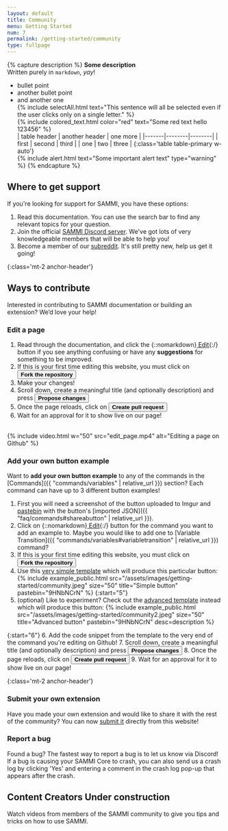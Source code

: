 ```yaml
---
layout: default
title: Community
menu: Getting Started
num: 7
permalink: /getting-started/community
type: fullpage
---
```


{% capture description %}
**Some description**   
Written purely in `markdown`, *yay*!
- bullet point
- another bullet point
- and another one  
{% include selectAll.html text="This sentence will all be selected even if the user clicks only on a single letter." %}  
{% include colored_text.html color="red" text="Some red text hello 123456"
%}  
| table header | another header | one more |
|-------|--------|--------|
| first | second | third |
| one | two | three |
{:class='table table-primary w-auto'}   
{% include alert.html text="Some important alert text" type="warning" %}
{% endcapture %}
## Where to get support
If you're looking for support for SAMMI, you have these options:
1. Read this documentation. You can use the search bar to find any relevant topics for your question.
2. Join the official [SAMMI Discord server](https://discord.gg/dXez8Zh). We've got lots of very knowledgeable members that will be able to help you!
3. Become a member of our [subreddit](http://reddit.com/r/SAMMI). It's still pretty new, help us get it going!

{:class='mt-2 anchor-header'}
## Ways to contribute
Interested in contributing to SAMMI documentation or building an extension? We’d love your help!

### Edit a page
1. Read through the documentation, and click the {::nomarkdown}<a class="btn btn-sm btn-edit-light mb-2 mb-md-0" href="https://github.com/SAMMISolutions/docs/edit/main/doc_posts/_getting-started/community.md" title="Click the button to edit this page!" target="_blank" rel="noopener"><i class="fas fa-pen"></i> Edit</a>{:/} button if you see anything confusing or have any **suggestions** for something to be improved.
2. If this is your first time editing this website, you must click on <button type="button" class="btn btn-success btn-sm">**Fork the repository**</button>
3. Make your changes!
4. Scroll down, create a meaningful title (and optionally description) and press <button type="button" class="btn btn-success  btn-sm">**Propose changes**</button>
5. Once the page reloads, click on <button type="button" class="btn btn-success btn-sm">**Create pull request**</button>
6. Wait for an approval for it to show live on our page!

<br>
{% include video.html w="50" src="edit_page.mp4" alt="Editing a page on Github" %}

### Add your own button example
Want to **add your own button example** to any of the commands in the [Commands]({{ "commands/variables" | relative_url }}) section? Each command can have up to 3 different button examples!
1. First you will need a screenshot of the button uploaded to Imgur and [pastebin](https://pastebin.com/) with the button's [imported JSON]({{ "faq/commands#shareabutton" | relative_url }}).
2. Click on {::nomarkdown}<a class="btn btn-sm btn-edit-light mb-2 mb-md-0" href="https://sammi.solutions/docs/commands/variables#variabletransition" title="Click the button to edit this page!" target="_blank" rel="noopener"><i class="fas fa-pen"></i> Edit</a>{:/} button for the command you want to add an example to. Maybe you would like to add one to [Variable Transition]({{ "commands/variables#variabletransition" | relative_url }}) command?
3. If this is your first time editing this website, you must click on <button type="button" class="btn btn-success btn-sm">**Fork the repository**</button>
4. Use this [very simple template](https://github.com/SAMMISolutions/docs/edit/main/templates/example_command_simple.md) which will produce this particular button: {% include example_public.html src="/assets/images/getting-started/community.jpeg" size="50" title="Simple button" pastebin="9HNbNCrN" %}
{:start="5"}
1. (optional) Like to experiment? Check out the [advanced template](https://github.com/SAMMISolutions/docs/edit/main/templates/example_command.md) instead which will produce this button:&nbsp;{% include example_public.html src="/assets/images/getting-started/community2.jpeg" size="50" title="Advanced button" pastebin="9HNbNCrN" desc=description %}

{:start="6"}
6. Add the code snippet from the template to the very end of the command you're editing on Github!
7. Scroll down, create a meaningful title (and optionally description) and press <button type="button" class="btn btn-success  btn-sm">**Propose changes**</button>
8. Once the page reloads, click on <button type="button" class="btn btn-success  btn-sm">**Create pull request**</button>
9. Wait for an approval for it to show live on our page!



{:class='mt-2 anchor-header'}
### Submit your own extension
Have you made your own extension and would like to share it with the rest of the community? You can now [submit it](https://sammi.solutions/extensions/submit) directly from this website!

### Report a bug
Found a bug? The fastest way to report a bug is to let us know via Discord! If a bug is causing your SAMMI Core to crash, you can also send us a crash log by clicking 'Yes' and entering a comment in the crash log pop-up that appears after the crash.

## Content Creators <span class="badge bg-warning text-dark">Under construction</span>
Watch videos from members of the SAMMI community to give you tips and tricks on how to use SAMMI.

